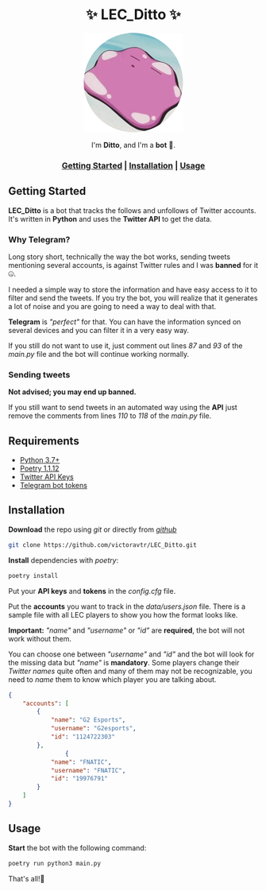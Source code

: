 <div align="center">

# ✨ LEC_Ditto ✨

<img src="ditto.png" height="auto" width="200">

I'm **Ditto**, and I'm a **bot** 🤖.

<h3>
    <a href="#getting-started">Getting Started</a>
    <span> | </span>
    <a href="#Installation">Installation</a>
    <span> | </span>
    <a href="#Usage">Usage</a>
</h3>

</div>

## Getting Started

**LEC_Ditto** is a bot that tracks the follows and unfollows of Twitter accounts. It's written in **Python** and uses the **Twitter API** to get the data.

### Why Telegram?

Long story short, technically the way the bot works, sending tweets mentioning several accounts, is against Twitter rules and I was **banned** for it 🤐.

I needed a simple way to store the information and have easy access to it to filter and send the tweets. If you try the bot, you will realize that it generates a lot of noise and you are going to need a way to deal with that.

**Telegram** is *"perfect"* for that. You can have the information synced on several devices and you can filter it in a very easy way.

If you still do not want to use it, just comment out lines *87* and *93* of the *main.py* file and the bot will continue working normally.

### Sending tweets

**Not advised; you may end up banned.**

If you still want to send tweets in an automated way using the **API** just remove the comments from lines *110* to *118* of the *main.py* file.

## Requirements

- [Python 3.7+](https://www.python.org/)
- [Poetry 1.1.12](https://python-poetry.org/)
- [Twitter API Keys](https://developer.twitter.com/)
- [Telegram bot tokens](https://core.telegram.org/bots)

## Installation

**Download** the repo using *git* or directly from [*github*](https://github.com/victoravtr/LEC_Ditto/archive/refs/heads/master.zip)

```bash
git clone https://github.com/victoravtr/LEC_Ditto.git
```

**Install** dependencies with *poetry*:

```bash
poetry install
```

Put your **API keys** and **tokens** in the *config.cfg* file.

Put the **accounts** you want to track in the *data/users.json* file. There is a sample file with all LEC players to show you how the format looks like.

**Important:** *"name"* and *"username"* or *"id"* are **required**, the bot will not work without them.

You can choose one between *"username"* and *"id"* and the bot will look for the missing data but *"name"* is **mandatory**. Some players change their *Twitter names* quite often and many of them may not be recognizable, you need to *name* them to know which player you are talking about.

```json
{ 
    "accounts": [
        {
            "name": "G2 Esports",
            "username": "G2esports",
            "id": "1124722303"
        },
                {
            "name": "FNATIC",
            "username": "FNATIC",
            "id": "19976791"
        }
    ]
}
```

## Usage

**Start** the bot with the following command:

```bash
poetry run python3 main.py
```

That's all!🎉
